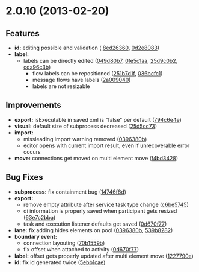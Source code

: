 <a name="2.0.10"></a>
# 2.0.10 (2013-02-20)

## Features

- **id:** editing possible and validation (
	[8ed26360](https://github.com/camunda/bpmn2-modeler/commit/8ed263605baab351c3150ae51f09ab9e38058c17), 
	[0d2e8083](https://github.com/camunda/bpmn2-modeler/commit/0d2e80831527b81cff5fd5a015b763fb6a876b14))
- **label:** 
  - labels can be directly edited 
  	([049d80b7](https://github.com/camunda/bpmn2-modeler/commit/049d80b76f2ff8b660f907210cf341781ac671eb), 
    [0fe5c1aa](https://github.com/camunda/bpmn2-modeler/commit/0fe5c1aae73cc6a6549bd70b564c54072f27ac3b), 
    [25d9c0b2](https://github.com/camunda/bpmn2-modeler/commit/25d9c0b2b58b7d08d19db65d1f5e9a013a3f0453), 
    [cda96c3b](https://github.com/camunda/bpmn2-modeler/commit/cda96c3be0b4046230c9291c22c3739a93ddfe4c))
	- flow labels can be repositioned 
	  ([251b7d1f](https://github.com/camunda/bpmn2-modeler/commit/251b7d1fe86c31acd3811f10c289996421b4ba4e), 
	  [036bcfc1](https://github.com/camunda/bpmn2-modeler/commit/036bcfc15d0c1b69b5734c76a5a65abb4630fe32))
	- message flows have labels 
		([2a009040](https://github.com/camunda/bpmn2-modeler/commit/2a009040322c5e2b3dba1f773b386b3b574ca3a6))
	- labels are not resizable

## Improvements

- **export:** isExecutable in saved xml is "false" per default
	([794c6e4e](https://github.com/camunda/bpmn2-modeler/commit/794c6e4ecfa230b288050a12a498d4ab1ffa4512))
- **visual:** default size of subprocess decreased
	([25d5cc73](https://github.com/camunda/bpmn2-modeler/commit/25d5cc73efac5e58e1d0b1d8c61ae90b9d0e9b2f))
- **import:**
	- missleading import warning removed
		([0396380b](https://github.com/camunda/bpmn2-modeler/commit/0396380bdc99dd977e67f1cbb8336792d7a38e61))
	- editor opens with current import result, even if unrecoverable error occurs
- **move:** connections get moved on multi element move
	([f4bd3428](https://github.com/camunda/bpmn2-modeler/commit/f4bd3428acead69d4cf9047c15ead8de07fd3ac8))

## Bug Fixes

- **subprocess:** fix containment bug
	([14746f6d](https://github.com/camunda/bpmn2-modeler/commit/14746f6d32a69d3d6649ae829a3e03345e935114))
- **export:**
	- remove empty attribute after service task type change 
	  ([c6be5745](https://github.com/camunda/bpmn2-modeler/commit/c6be57452042d0bc4482e8401c1df15fdb1d44d1))
  - di information is properly saved when participant gets resized 
	  ([63e7c2bba](https://github.com/camunda/bpmn2-modeler/commit/63e7c2bbaf0fbdeb9c66292d5fcf8044c9154221))
  - task and execution listener defaults get saved 
	  ([0d670f77](https://github.com/camunda/bpmn2-modeler/commit/0d670f77ec19edd8586fe39e7295a5a342294198))
- **lane:** fix adding hides elements on pool 
	([0396380b](https://github.com/camunda/bpmn2-modeler/commit/0396380bdc99dd977e67f1cbb8336792d7a38e61), 
	[539b8282](https://github.com/camunda/bpmn2-modeler/commit/539b828229727f936c4feddbb8c4bc819e414264))
- **boundary event:**
	- connection layouting 
	  ([70b1559b](https://github.com/camunda/bpmn2-modeler/commit/70b1559bbc0e9989ef938d096b8fd4151cd4bf65))
  - fix offset when attached to activity
	  ([0d670f77](https://github.com/camunda/bpmn2-modeler/commit/0d670f77ec19edd8586fe39e7295a5a342294198))
- **label:** offset gets properly updated after multi element move 
	([1227790e](https://github.com/camunda/bpmn2-modeler/commit/1227790ecd418de9454d85de81d5c302b3a1cfd2))
- **id:** fix id generated twice 
	([5ebb1cae](https://github.com/camunda/bpmn2-modeler/commit/5ebb1cae1465dba81cdcfcd80428b36d7fa079c0))
